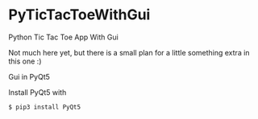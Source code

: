 # PyTicTacToeWithGui
Python Tic Tac Toe App With Gui

Not much here yet, but there is a small plan for a little something extra in this one :)

Gui in PyQt5

Install PyQt5 with

```bash
$ pip3 install PyQt5
```